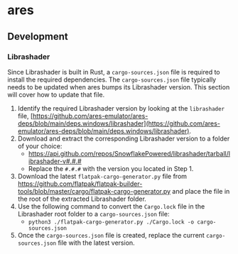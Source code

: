 # ares

## Development

### Librashader

Since Librashader is built in Rust, a `cargo-sources.json` file is required to install the required dependencies. The `cargo-sources.json` file typically needs to be updated when ares bumps its Librashader version. This section will cover how to update that file. 

1. Identify the required Librashader version by looking at the `librashader` file, [https://github.com/ares-emulator/ares-deps/blob/main/deps.windows/librashader](https://github.com/ares-emulator/ares-deps/blob/main/deps.windows/librashader).
2. Download and extract the corresponding Librashader version to a folder of your choice:
    * https://api.github.com/repos/SnowflakePowered/librashader/tarball/librashader-v#.#.#
    * Replace the `#.#.#` with the version you located in Step 1.
3. Download the latest `flatpak-cargo-generator.py` file from https://github.com/flatpak/flatpak-builder-tools/blob/master/cargo/flatpak-cargo-generator.py and place the file in the root of the extracted Librashader folder.
4. Use the following command to convert the `Cargo.lock` file in the Librashader root folder to a `cargo-sources.json` file:
    * `python3 ./flatpak-cargo-generator.py ./Cargo.lock -o cargo-sources.json`
4. Once the `cargo-sources.json` file is created, replace the current `cargo-sources.json` file with the latest version.
